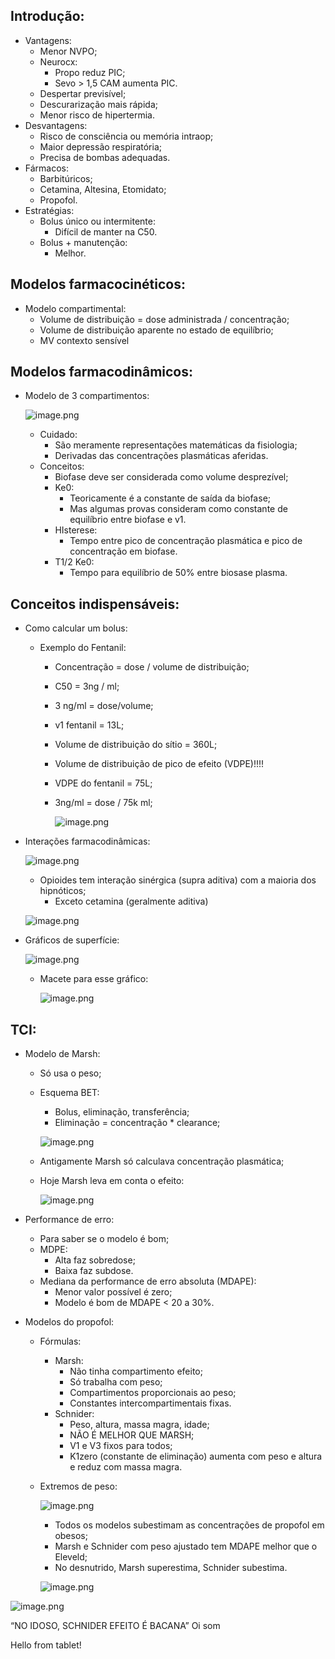 

## Introdução:

- Vantagens:
    - Menor NVPO;
    - Neurocx:
        - Propo reduz PIC;
        - Sevo > 1,5 CAM aumenta PIC.
    - Despertar previsível;
    - Descurarização mais rápida;
    - Menor risco de hipertermia.
- Desvantagens:
    - Risco de consciência ou memória intraop;
    - Maior depressão respiratória;
    - Precisa de bombas adequadas.
- Fármacos:
    - Barbitúricos;
    - Cetamina, Altesina, Etomidato;
    - Propofol.
- Estratégias:
    - Bolus único ou intermitente:
        - Difícil de manter na C50.
    - Bolus + manutenção:
        - Melhor.

## Modelos farmacocinéticos:

- Modelo compartimental:
    - Volume de distribuição = dose administrada / concentração;
    - Volume de distribuição aparente no estado de equilíbrio;
    - MV contexto sensível

## Modelos farmacodinâmicos:

- Modelo de 3 compartimentos:
    
    ![image.png](anestesiologia/attachments/imgs/Anestesia-venosa-total/image.png)
    
    - Cuidado:
        - São meramente representações matemáticas da fisiologia;
        - Derivadas das concentrações plasmáticas aferidas.
    - Conceitos:
        - Biofase deve ser considerada como volume desprezível;
        - Ke0:
            - Teoricamente é a constante de saída da biofase;
            - Mas algumas provas consideram como constante de equilíbrio entre biofase e v1.
        - HIsterese:
            - Tempo entre pico de concentração plasmática e pico de concentração em biofase.
        - T1/2 Ke0:
            - Tempo para equilíbrio de 50% entre biosase plasma.

## Conceitos indispensáveis:

- Como calcular um bolus:
    - Exemplo do Fentanil:
        - Concentração = dose / volume de distribuição;
        - C50 = 3ng / ml;
        - 3 ng/ml = dose/volume;
        - v1 fentanil = 13L;
        - Volume de distribuição do sítio = 360L;
        - Volume de distribuição de pico de efeito (VDPE)!!!!
        - VDPE do fentanil = 75L;
        - 3ng/ml = dose / 75k ml;
            
            ![image.png](anestesiologia/attachments/imgs/Anestesia-venosa-total/image%201.png)
            
- Interações farmacodinâmicas:
    
    ![image.png](anestesiologia/attachments/imgs/Anestesia-venosa-total/image%202.png)
    
    - Opioides tem interação sinérgica (supra aditiva) com a maioria dos hipnóticos;
        - Exceto cetamina (geralmente aditiva)
    
    ![image.png](anestesiologia/attachments/imgs/Anestesia-venosa-total/image%203.png)
    
- Gráficos de superfície:
    
    ![image.png](anestesiologia/attachments/imgs/Anestesia-venosa-total/image%204.png)
    
    - Macete para esse gráfico:
        
        ![image.png](anestesiologia/attachments/imgs/Anestesia-venosa-total/image%205.png)
        

## TCI:

- Modelo de Marsh:
    - Só usa o peso;
    - Esquema BET:
        - Bolus, eliminação, transferência;
        - Eliminação = concentração * clearance;
        
        ![image.png](anestesiologia/attachments/imgs/Anestesia-venosa-total/image%206.png)
        
    - Antigamente Marsh só calculava concentração plasmática;
    - Hoje Marsh leva em conta o efeito:
        
        ![image.png](anestesiologia/attachments/imgs/Anestesia-venosa-total/image%207.png)
        
- Performance de erro:
    - Para saber se o modelo é bom;
    - MDPE:
        - Alta faz sobredose;
        - Baixa faz subdose.
    - Mediana da performance de erro absoluta (MDAPE):
        - Menor valor possível é zero;
        - Modelo é bom de MDAPE < 20 a 30%.
- Modelos do propofol:
    - Fórmulas:
        - Marsh:
            - Não tinha compartimento efeito;
            - Só trabalha com peso;
            - Compartimentos proporcionais ao peso;
            - Constantes intercompartimentais fixas.
        - Schnider:
            - Peso, altura, massa magra, idade;
            - NÃO É MELHOR QUE MARSH;
            - V1 e V3 fixos para todos;
            - K1zero (constante de eliminação) aumenta com peso e altura e reduz com massa magra.
    - Extremos de peso:
        
        ![image.png](anestesiologia/attachments/imgs/Anestesia-venosa-total/image%208.png)
        
        - Todos os modelos subestimam as concentrações de propofol em obesos;
        - Marsh e Schnider com peso ajustado tem MDAPE melhor que o Eleveld;
        - No desnutrido, Marsh superestima, Schnider subestima.
        
        ![image.png](anestesiologia/attachments/imgs/Anestesia-venosa-total/image%209.png)
        

![image.png](anestesiologia/attachments/imgs/Anestesia-venosa-total/image%2010.png)

“NO IDOSO, SCHNIDER EFEITO É BACANA”
Oi som

Hello from tablet!
